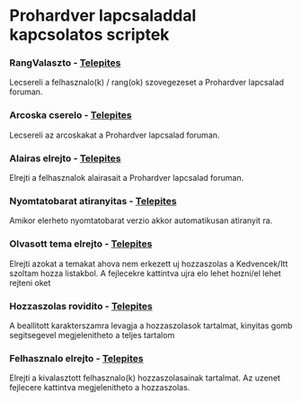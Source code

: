 # Prohardver lapcsaladdal kapcsolatos scriptek

### RangValaszto - [Telepites](https://raw.githubusercontent.com/fazekmar/browser-userscripts/master/prohardver/rangvalaszto.user.js)

Lecsereli a felhasznalo(k) / rang(ok) szovegezeset a Prohardver lapcsalad foruman.

### Arcoska cserelo - [Telepites](https://raw.githubusercontent.com/fazekmar/browser-userscripts/master/prohardver/arcoskacserelo.user.js)

Lecsereli az arcoskakat a Prohardver lapcsalad foruman.

### Alairas elrejto - [Telepites](https://raw.githubusercontent.com/fazekmar/browser-userscripts/master/prohardver/alairas-elrejto.user.js)

Elrejti a felhasznalok alairasait a Prohardver lapcsalad foruman.

### Nyomtatobarat atiranyitas - [Telepites](https://raw.githubusercontent.com/fazekmar/browser-userscripts/master/prohardver/nyomtatobarat-atiranyitas.user.js)

Amikor elerheto nyomtatobarat verzio akkor automatikusan atiranyit ra.

### Olvasott tema elrejto - [Telepites](https://raw.githubusercontent.com/fazekmar/browser-userscripts/master/prohardver/olvasott-tema-elrejto.user.js)

Elrejti azokat a temakat ahova nem erkezett uj hozzaszolas a Kedvencek/Itt szoltam hozza listakbol. A fejlecekre kattintva ujra elo lehet hozni/el lehet rejteni oket

### Hozzaszolas rovidito - [Telepites](https://raw.githubusercontent.com/fazekmar/browser-userscripts/master/prohardver/hozzaszolas-rovidito.user.js)

A beallitott karakterszamra levagja a hozzaszolasok tartalmat, kinyitas gomb segitsegevel megjelenitheto a teljes tartalom

### Felhasznalo elrejto - [Telepites](https://raw.githubusercontent.com/fazekmar/browser-userscripts/master/prohardver/felhasznalo-elrejto.user.js)

Elrejti a kivalasztott felhasznalo(k) hozzaszolasainak tartalmat. Az uzenet fejlecere kattintva megjelenitheto a hozzaszolas.
